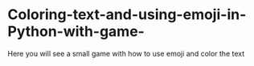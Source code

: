 # Coloring-text-and-using-emoji-in-Python-with-game-
Here you will see a small game with how to use emoji and color the text
